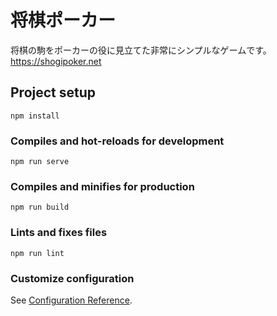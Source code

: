 # 将棋ポーカー

将棋の駒をポーカーの役に見立てた非常にシンプルなゲームです。
https://shogipoker.net

## Project setup

```
npm install
```

### Compiles and hot-reloads for development

```
npm run serve
```

### Compiles and minifies for production

```
npm run build
```

### Lints and fixes files

```
npm run lint
```

### Customize configuration

See [Configuration Reference](https://cli.vuejs.org/config/).
